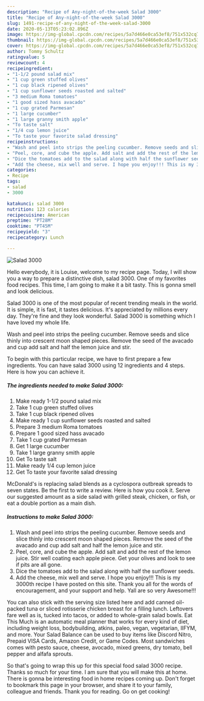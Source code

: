 ```yaml
---
description: "Recipe of Any-night-of-the-week Salad 3000"
title: "Recipe of Any-night-of-the-week Salad 3000"
slug: 1491-recipe-of-any-night-of-the-week-salad-3000
date: 2020-05-13T05:23:02.896Z
image: https://img-global.cpcdn.com/recipes/5a7d466e0ca53ef8/751x532cq70/salad-3000-recipe-main-photo.jpg
thumbnail: https://img-global.cpcdn.com/recipes/5a7d466e0ca53ef8/751x532cq70/salad-3000-recipe-main-photo.jpg
cover: https://img-global.cpcdn.com/recipes/5a7d466e0ca53ef8/751x532cq70/salad-3000-recipe-main-photo.jpg
author: Tommy Schultz
ratingvalue: 5
reviewcount: 4
recipeingredient:
- "1-1/2 pound salad mix"
- "1 cup green stuffed olives"
- "1 cup black ripened olives"
- "1 cup sunflower seeds roasted and salted"
- "3 medium Roma tomatoes"
- "1 good sized hass avacado"
- "1 cup grated Parmesan"
- "1 large cucumber"
- "1 large granny smith apple"
- "To taste salt"
- "1/4 cup lemon juice"
- "To taste your favorite salad dressing"
recipeinstructions:
- "Wash and peel into strips the peeling cucumber. Remove seeds and slice thinly into crescent moon shaped pieces. Remove the seed of the avacado and cup add salt and half the lemon juice and stir."
- "Peel, core, and cube the apple. Add salt and add the rest of the lemon juice. Stir well coating each apple piece. Get your olives and look to see if pits are all gone."
- "Dice the tomatoes add to the salad along with half the sunflower seeds."
- "Add the cheese, mix well and serve. I hope you enjoy!!! This is my 3000th recipe I have posted on this site. Thank you all for the words of encouragement, and your support and help. Yall are so very Awesome!!!"
categories:
- Recipe
tags:
- salad
- 3000

katakunci: salad 3000 
nutrition: 123 calories
recipecuisine: American
preptime: "PT28M"
cooktime: "PT45M"
recipeyield: "3"
recipecategory: Lunch

---
```



![Salad 3000](https://img-global.cpcdn.com/recipes/5a7d466e0ca53ef8/751x532cq70/salad-3000-recipe-main-photo.jpg)

Hello everybody, it is Louise, welcome to my recipe page. Today, I will show you a way to prepare a distinctive dish, salad 3000. One of my favorites food recipes. This time, I am going to make it a bit tasty. This is gonna smell and look delicious.

Salad 3000 is one of the most popular of recent trending meals in the world. It is simple, it is fast, it tastes delicious. It's appreciated by millions every day. They're fine and they look wonderful. Salad 3000 is something which I have loved my whole life.

Wash and peel into strips the peeling cucumber. Remove seeds and slice thinly into crescent moon shaped pieces. Remove the seed of the avacado and cup add salt and half the lemon juice and stir.


To begin with this particular recipe, we have to first prepare a few ingredients. You can have salad 3000 using 12 ingredients and 4 steps. Here is how you can achieve it.

<!--inarticleads1-->

##### The ingredients needed to make Salad 3000:

1. Make ready 1-1/2 pound salad mix
1. Take 1 cup green stuffed olives
1. Take 1 cup black ripened olives
1. Make ready 1 cup sunflower seeds roasted and salted
1. Prepare 3 medium Roma tomatoes
1. Prepare 1 good sized hass avacado
1. Take 1 cup grated Parmesan
1. Get 1 large cucumber
1. Take 1 large granny smith apple
1. Get To taste salt
1. Make ready 1/4 cup lemon juice
1. Get To taste your favorite salad dressing


McDonald&#39;s is replacing salad blends as a cyclospora outbreak spreads to seven states. Be the first to write a review. Here is how you cook it. Serve our suggested amount as a side salad with grilled steak, chicken, or fish, or eat a double portion as a main dish. 

<!--inarticleads2-->

##### Instructions to make Salad 3000:

1. Wash and peel into strips the peeling cucumber. Remove seeds and slice thinly into crescent moon shaped pieces. Remove the seed of the avacado and cup add salt and half the lemon juice and stir.
1. Peel, core, and cube the apple. Add salt and add the rest of the lemon juice. Stir well coating each apple piece. Get your olives and look to see if pits are all gone.
1. Dice the tomatoes add to the salad along with half the sunflower seeds.
1. Add the cheese, mix well and serve. I hope you enjoy!!! This is my 3000th recipe I have posted on this site. Thank you all for the words of encouragement, and your support and help. Yall are so very Awesome!!!


You can also stick with the serving size listed here and add canned oil-packed tuna or sliced rotisserie chicken breast for a filling lunch. Leftovers fare well as is, tucked into tacos, or added to whole-grain salad bowls. Eat This Much is an automatic meal planner that works for every kind of diet, including weight loss, bodybuilding, atkins, paleo, vegan, vegetarian, IIFYM, and more. Your Salad Balance can be used to buy items like Discord Nitro, Prepaid VISA Cards, Amazon Credit, or Game Codes. Most sandwiches comes with pesto sauce, cheese, avocado, mixed greens, dry tomato, bell pepper and alfafa sprouts. 

So that's going to wrap this up for this special food salad 3000 recipe. Thanks so much for your time. I am sure that you will make this at home. There is gonna be interesting food in home recipes coming up. Don't forget to bookmark this page in your browser, and share it to your family, colleague and friends. Thank you for reading. Go on get cooking!
